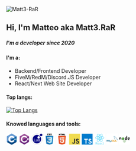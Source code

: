 <p align="left"><img src="https://komarev.com/ghpvc/?username=Matt3-RaR&label=Profile%20views&color=0e75b6&style=flat" alt="Matt3-RaR"/></p>

## Hi, I'm Matteo aka Matt3.RaR
##### I'm a developer since 2020

#### I'm a:

- Backend/Frontend Developer<br>
- FiveM/RedM/Discord.JS Developer<br>
- React/Next Web Site Developer<br>

#### Top langs:
[![Top Langs](https://github-readme-stats.vercel.app/api/top-langs/?username=Matt3-RaR&layout=compact&langs_count=10&theme=tokyonight)](https://github.com/anuraghazra/github-readme-stats)


#### Knowed languages and tools:
<p align="left">
  <img src="https://raw.githubusercontent.com/devicons/devicon/master/icons/cplusplus/cplusplus-original.svg" alt="cplusplus" width="30" height="30"/> 
  <img src="https://raw.githubusercontent.com/devicons/devicon/master/icons/csharp/csharp-original.svg" alt="csharp" width="30" height="30"/> 
  <img src="https://raw.githubusercontent.com/devicons/devicon/master/icons/lua/lua-original.svg" alt="lua" width="30" height="30"/> 
  
  <img src="https://raw.githubusercontent.com/devicons/devicon/master/icons/css3/css3-original-wordmark.svg" alt="css3" width="30" height="30"/> 
  <img src="https://raw.githubusercontent.com/devicons/devicon/master/icons/html5/html5-original-wordmark.svg" alt="html5" width="30" height="30"/> 
  <img src="https://raw.githubusercontent.com/devicons/devicon/master/icons/javascript/javascript-original.svg" alt="javascript" width="30" height="30"/>
  <img src="https://raw.githubusercontent.com/devicons/devicon/master/icons/typescript/typescript-original.svg" alt="typescript" width="30" height="30"/>
  
  <img src="https://raw.githubusercontent.com/devicons/devicon/master/icons/react/react-original-wordmark.svg" alt="react" width="30" height="30"/>
  <img src="https://raw.githubusercontent.com/devicons/devicon/master/icons/mysql/mysql-original-wordmark.svg" alt="mysql" width="30" height="30"/> 
  <img src="https://raw.githubusercontent.com/devicons/devicon/master/icons/nodejs/nodejs-original-wordmark.svg" alt="nodejs" width="30" height="30"/> 
</p>
